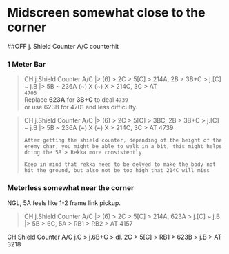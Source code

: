 # Midscreen somewhat close to the corner

##OFF j. Shield Counter A/C counterhit

### 1 Meter Bar

> CH j.Shield Counter A/C |> (6) > 2C > 5[C] > 214A, 2B > 3B+C > j.[C] ~ j.B |> 5B ~ 236A (~) X (~) X > 214C, 3C > AT \
> `4705` \
> Replace **623A** for **3B+C** to deal `4739`\
> or use 623B for 4701 and less difficulty.
> 
 
[comment]: <> (#### 1 Moonskill)

> CH j.Shield Counter A/C |> (6) > 2C > 5[C] > 3BC, 2B > 3B+C > j.[C] ~ j.B |> 5B ~ 236A (~) X (~) X > 214C, 3C > AT 4739
> 
> ```text
> After getting the shield counter, depending of the height of the enemy char, you might be able to walk in a bit, this might helps doing the 5B > Rekka more consistently 
>
> Keep in mind that rekka need to be delyed to make the body not hit the ground, but also not be too high that 214C will miss
> ```

### Meterless somewhat near the corner
NGL, 5A feels like 1-2 frame link pickup.
> CH j.Shield Counter A/C |> (6) > 2C > 5[C] > 214A, 623A > j.[C] ~ j.B |> 5B > 6C, 5A > RB1 > RB2 > AT 4157
 

CH Shield Counter A/C j.C > j.6B+C > dl. 2C > 5[C] > RB1 > 623B > j.B > AT 3218 
